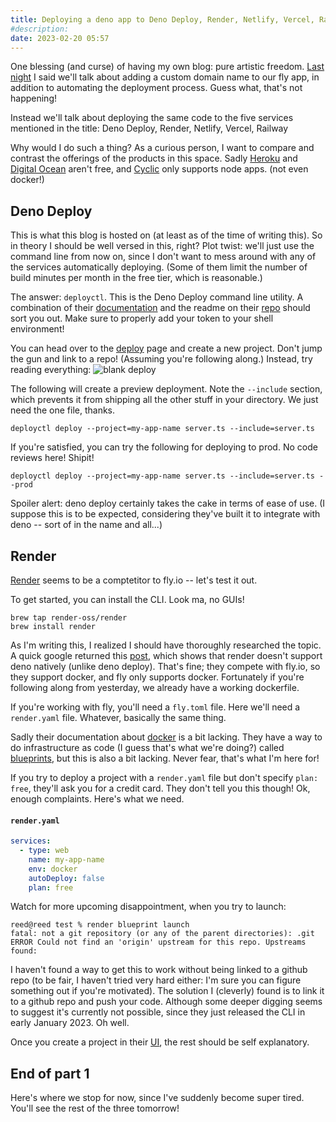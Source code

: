 ```yaml
---
title: Deploying a deno app to Deno Deploy, Render, Netlify, Vercel, Railway
#description: 
date: 2023-02-20 05:57
---
```


One blessing (and curse) of having my own blog: pure artistic freedom. [Last night](2023-02-19) I said we'll talk about adding a custom domain name to our fly app, in addition to automating the deployment process. Guess what, that's not happening!

Instead we'll talk about deploying the same code to the five services mentioned in the title: Deno Deploy, Render, Netlify, Vercel, Railway

Why would I do such a thing? As a curious person, I want to compare and contrast the offerings of the products in this space. Sadly [Heroku](https://www.heroku.com/) and [Digital Ocean](https://www.digitalocean.com/) aren't free, and [Cyclic](https://www.cyclic.sh/) only supports node apps. (not even docker!)

## Deno Deploy
This is what this blog is hosted on (at least as of the time of writing this). So in theory I should be well versed in this, right? Plot twist: we'll just use the command line from now on, since I don't want to mess around with any of the services automatically deploying. (Some of them limit the number of build minutes per month in the free tier, which is reasonable.)

The answer: `deployctl`. This is the Deno Deploy command line utility. A combination of their [documentation](https://deno.com/deploy/docs/deployctl) and the readme on their [repo](https://github.com/denoland/deployctl) should sort you out. Make sure to properly add your token to your shell environment!

You can head over to the [deploy]() page and create a new project. Don't jump the gun and link to a repo! (Assuming you're following along.) Instead, try reading everything:
![blank deploy](../deployctl.png)

The following will create a preview deployment. Note the `--include` section, which prevents it from shipping all the other stuff in your directory. We just need the one file, thanks.
```
deployctl deploy --project=my-app-name server.ts --include=server.ts
```

If you're satisfied, you can try the following for deploying to prod. No code reviews here! Shipit!
```
deployctl deploy --project=my-app-name server.ts --include=server.ts --prod
```

Spoiler alert: deno deploy certainly takes the cake in terms of ease of use. (I suppose this is to be expected, considering they've built it to integrate with deno -- sort of in the name and all...)

## Render
[Render](https://render.com/) seems to be a comptetitor to fly.io -- let's test it out.

To get started, you can install the CLI. Look ma, no GUIs!
```
brew tap render-oss/render
brew install render
```

As I'm writing this, I realized I should have thoroughly researched the topic. A quick google returned this [post](https://community.render.com/t/render-deno-support/8056/5), which shows that render doesn't support deno natively (unlike deno deploy). That's fine; they compete with fly.io, so they support docker, and fly only supports docker. Fortunately if you're following along from yesterday, we already have a working dockerfile.

If you're working with fly, you'll need a `fly.toml` file. Here we'll need a `render.yaml` file. Whatever, basically the same thing.

Sadly their documentation about [docker](https://render.com/docs/docker) is a bit lacking. They have a way to do infrastructure as code (I guess that's what we're doing?) called [blueprints](https://render.com/docs/infrastructure-as-code), but this is also a bit lacking. Never fear, that's what I'm here for!

If you try to deploy a project with a `render.yaml` file but don't specify `plan: free`, they'll ask you for a credit card. They don't tell you this though! Ok, enough complaints. Here's what we need.

#### **`render.yaml`**
```yaml
services:
  - type: web
    name: my-app-name
    env: docker
    autoDeploy: false
    plan: free
```

Watch for more upcoming disappointment, when you try to launch:
```
reed@reed test % render blueprint launch
fatal: not a git repository (or any of the parent directories): .git
ERROR Could not find an 'origin' upstream for this repo. Upstreams found:
```

I haven't found a way to get this to work without being linked to a github repo (to be fair, I haven't tried very hard either: I'm sure you can figure something out if you're motivated). The solution I (cleverly) found is to link it to a github repo and push your code. Although some deeper digging seems to suggest it's currently not possible, since they just released the CLI in early January 2023. Oh well.

Once you create a project in their [UI](https://dashboard.render.com/blueprint/new), the rest should be self explanatory.

## End of part 1
Here's where we stop for now, since I've suddenly become super tired. You'll see the rest of the three tomorrow!